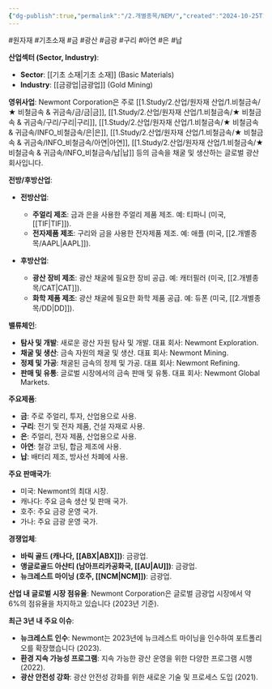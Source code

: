 ```yaml
---
{"dg-publish":true,"permalink":"/2.개별종목/NEM/","created":"2024-10-25T13:43:30.525+09:00","updated":"2025-06-03T20:06:00.297+09:00"}
---
```


#원자재 #기초소재 #금 #광산 #금광 #구리 #아연 #은 #납 

**산업섹터 (Sector, Industry)**:

- **Sector**: [[기초 소재\|기초 소재]] (Basic Materials)
- **Industry**: [[금광업\|금광업]] (Gold Mining)

**영위사업**: Newmont Corporation은 주로 [[1.Study/2.산업/원자재 산업/1.비철금속/★ 비철금속 & 귀금속/금/금\|금]], [[1.Study/2.산업/원자재 산업/1.비철금속/★ 비철금속 & 귀금속/구리/구리\|구리]], [[1.Study/2.산업/원자재 산업/1.비철금속/★ 비철금속 & 귀금속/INFO_비철금속/은\|은]], [[1.Study/2.산업/원자재 산업/1.비철금속/★ 비철금속 & 귀금속/INFO_비철금속/아연\|아연]], [[1.Study/2.산업/원자재 산업/1.비철금속/★ 비철금속 & 귀금속/INFO_비철금속/납\|납]] 등의 금속을 채굴 및 생산하는 글로벌 광산 회사입니다.

**전방/후방산업**:

- **전방산업**:
    - **주얼리 제조**: 금과 은을 사용한 주얼리 제품 제조. 예: 티파니 (미국, [[TIF\|TIF]]).
    - **전자제품 제조**: 구리와 금을 사용한 전자제품 제조. 예: 애플 (미국, [[2.개별종목/AAPL\|AAPL]]).
      
- **후방산업**:
    - **광산 장비 제조**: 광산 채굴에 필요한 장비 공급. 예: 캐터필러 (미국, [[2.개별종목/CAT\|CAT]]).
    - **화학 제품 제조**: 광산 채굴에 필요한 화학 제품 공급. 예: 듀폰 (미국, [[2.개별종목/DD\|DD]]).

**밸류체인**:

- **탐사 및 개발**: 새로운 광산 자원 탐사 및 개발. 대표 회사: Newmont Exploration.
- **채굴 및 생산**: 금속 자원의 채굴 및 생산. 대표 회사: Newmont Mining.
- **정제 및 가공**: 채굴된 금속의 정제 및 가공. 대표 회사: Newmont Refining.
- **판매 및 유통**: 글로벌 시장에서의 금속 판매 및 유통. 대표 회사: Newmont Global Markets.

**주요제품**:

- **금**: 주로 주얼리, 투자, 산업용으로 사용.
- **구리**: 전기 및 전자 제품, 건설 자재로 사용.
- **은**: 주얼리, 전자 제품, 산업용으로 사용.
- **아연**: 철강 코팅, 합금 제조에 사용.
- **납**: 배터리 제조, 방사선 차폐에 사용.

**주요 판매국가**:

- 미국: Newmont의 최대 시장.
- 캐나다: 주요 금속 생산 및 판매 국가.
- 호주: 주요 금광 운영 국가.
- 가나: 주요 금광 운영 국가.

**경쟁업체**:

- **바릭 골드 (캐나다, [[ABX\|ABX]])**: 금광업.
- **앵글로골드 아샨티 (남아프리카공화국, [[AU\|AU]])**: 금광업.
- **뉴크레스트 마이닝 (호주, [[NCM\|NCM]])**: 금광업.

**산업 내 글로벌 시장 점유율**: Newmont Corporation은 글로벌 금광업 시장에서 약 6%의 점유율을 차지하고 있습니다 (2023년 기준).

**최근 3년 내 주요 이슈**:

- **뉴크레스트 인수**: Newmont는 2023년에 뉴크레스트 마이닝을 인수하여 포트폴리오를 확장했습니다 (2023).
- **환경 지속 가능성 프로그램**: 지속 가능한 광산 운영을 위한 다양한 프로그램 시행 (2022).
- **광산 안전성 강화**: 광산 안전성 강화를 위한 새로운 기술 및 프로세스 도입 (2021).